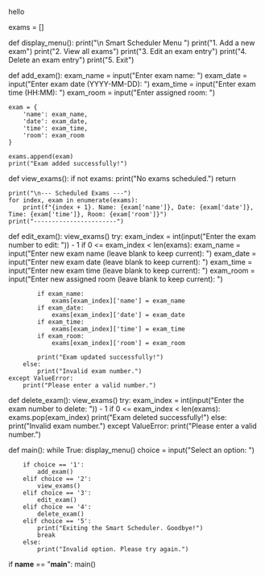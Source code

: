 hello




























exams = []

def display_menu():
    print("\n Smart Scheduler Menu ")
    print("1. Add a new exam")
    print("2. View all exams")
    print("3. Edit an exam entry")
    print("4. Delete an exam entry")
    print("5. Exit")

def add_exam():
    exam_name = input("Enter exam name: ")
    exam_date = input("Enter exam date (YYYY-MM-DD): ")
    exam_time = input("Enter exam time (HH:MM): ")
    exam_room = input("Enter assigned room: ")
    
    exam = {
        'name': exam_name,
        'date': exam_date,
        'time': exam_time,
        'room': exam_room
    }
    
    exams.append(exam)
    print("Exam added successfully!")

def view_exams():
    if not exams:
        print("No exams scheduled.")
        return
    
    print("\n--- Scheduled Exams ---")
    for index, exam in enumerate(exams):
        print(f"{index + 1}. Name: {exam['name']}, Date: {exam['date']}, Time: {exam['time']}, Room: {exam['room']}")
    print("-----------------------")

def edit_exam():
    view_exams()
    try:
        exam_index = int(input("Enter the exam number to edit: ")) - 1
        if 0 <= exam_index < len(exams):
            exam_name = input("Enter new exam name (leave blank to keep current): ")
            exam_date = input("Enter new exam date (leave blank to keep current): ")
            exam_time = input("Enter new exam time (leave blank to keep current): ")
            exam_room = input("Enter new assigned room (leave blank to keep current): ")

            if exam_name:
                exams[exam_index]['name'] = exam_name
            if exam_date:
                exams[exam_index]['date'] = exam_date
            if exam_time:
                exams[exam_index]['time'] = exam_time
            if exam_room:
                exams[exam_index]['room'] = exam_room
            
            print("Exam updated successfully!")
        else:
            print("Invalid exam number.")
    except ValueError:
        print("Please enter a valid number.")

def delete_exam():
    view_exams()
    try:
        exam_index = int(input("Enter the exam number to delete: ")) - 1
        if 0 <= exam_index < len(exams):
            exams.pop(exam_index)
            print("Exam deleted successfully!")
        else:
            print("Invalid exam number.")
    except ValueError:
        print("Please enter a valid number.")

def main():
    while True:
        display_menu()
        choice = input("Select an option: ")
        
        if choice == '1':
            add_exam()
        elif choice == '2':
            view_exams()
        elif choice == '3':
            edit_exam()
        elif choice == '4':
            delete_exam()
        elif choice == '5':
            print("Exiting the Smart Scheduler. Goodbye!")
            break
        else:
            print("Invalid option. Please try again.")

if __name__ == "__main__":
    main()
